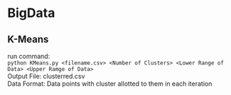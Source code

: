 # BigData
## K-Means
 run command:  
 `python KMeans.py <filename.csv> <Number of Clusters> <Lower Range of Data> <Upper Ramge of Data>`  
 Output File: clusterred.csv  
 Data Format: Data points with cluster allotted to them in each iteration
